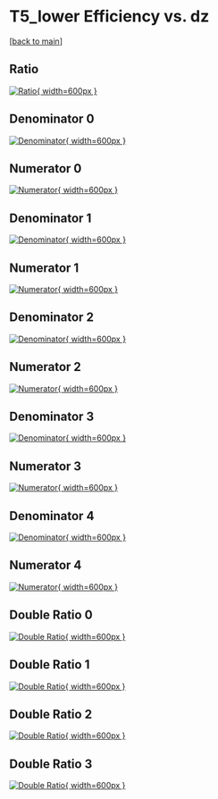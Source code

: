 # T5_lower Efficiency vs. dz

[[back to main](./)]



## Ratio

[![Ratio](../mtv/var/T5_lower_xtr_321_0_eff_dz.png){ width=600px }](../mtv/var/T5_lower_xtr_321_0_eff_dz.pdf)

## Denominator 0

[![Denominator](../mtv/den/T5_lower_xtr_321_0_eff_dz_den0.png){ width=600px }](../mtv/den/T5_lower_xtr_321_0_eff_dz_den0.pdf)

## Numerator 0

[![Numerator](../mtv/num/T5_lower_xtr_321_0_eff_dz_num0.png){ width=600px }](../mtv/num/T5_lower_xtr_321_0_eff_dz_num0.pdf)

## Denominator 1

[![Denominator](../mtv/den/T5_lower_xtr_321_0_eff_dz_den1.png){ width=600px }](../mtv/den/T5_lower_xtr_321_0_eff_dz_den1.pdf)

## Numerator 1

[![Numerator](../mtv/num/T5_lower_xtr_321_0_eff_dz_num1.png){ width=600px }](../mtv/num/T5_lower_xtr_321_0_eff_dz_num1.pdf)

## Denominator 2

[![Denominator](../mtv/den/T5_lower_xtr_321_0_eff_dz_den2.png){ width=600px }](../mtv/den/T5_lower_xtr_321_0_eff_dz_den2.pdf)

## Numerator 2

[![Numerator](../mtv/num/T5_lower_xtr_321_0_eff_dz_num2.png){ width=600px }](../mtv/num/T5_lower_xtr_321_0_eff_dz_num2.pdf)

## Denominator 3

[![Denominator](../mtv/den/T5_lower_xtr_321_0_eff_dz_den3.png){ width=600px }](../mtv/den/T5_lower_xtr_321_0_eff_dz_den3.pdf)

## Numerator 3

[![Numerator](../mtv/num/T5_lower_xtr_321_0_eff_dz_num3.png){ width=600px }](../mtv/num/T5_lower_xtr_321_0_eff_dz_num3.pdf)

## Denominator 4

[![Denominator](../mtv/den/T5_lower_xtr_321_0_eff_dz_den4.png){ width=600px }](../mtv/den/T5_lower_xtr_321_0_eff_dz_den4.pdf)

## Numerator 4

[![Numerator](../mtv/num/T5_lower_xtr_321_0_eff_dz_num4.png){ width=600px }](../mtv/num/T5_lower_xtr_321_0_eff_dz_num4.pdf)

## Double Ratio 0

[![Double Ratio](../mtv/ratio/T5_lower_xtr_321_0_eff_dz_ratio0.png){ width=600px }](../mtv/ratio/T5_lower_xtr_321_0_eff_dz_ratio0.pdf)

## Double Ratio 1

[![Double Ratio](../mtv/ratio/T5_lower_xtr_321_0_eff_dz_ratio1.png){ width=600px }](../mtv/ratio/T5_lower_xtr_321_0_eff_dz_ratio1.pdf)

## Double Ratio 2

[![Double Ratio](../mtv/ratio/T5_lower_xtr_321_0_eff_dz_ratio2.png){ width=600px }](../mtv/ratio/T5_lower_xtr_321_0_eff_dz_ratio2.pdf)

## Double Ratio 3

[![Double Ratio](../mtv/ratio/T5_lower_xtr_321_0_eff_dz_ratio3.png){ width=600px }](../mtv/ratio/T5_lower_xtr_321_0_eff_dz_ratio3.pdf)

